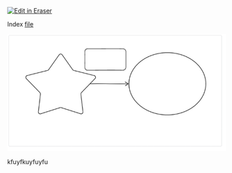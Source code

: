 <p><a target="_blank" href="https://app.eraser.io/workspace/oNmCJNbYDsJLF7FOS1Ei" id="edit-in-eraser-github-link"><img alt="Edit in Eraser" src="https://firebasestorage.googleapis.com/v0/b/second-petal-295822.appspot.com/o/images%2Fgithub%2FOpen%20in%20Eraser.svg?alt=media&amp;token=968381c8-a7e7-472a-8ed6-4a6626da5501"></a></p>

Index [﻿file ](https://app.eraser.io/workspace/oNmCJNbYDsJLF7FOS1Ei?elements=irpBWYuf3bfpWRoXglqbCw) 



![Figure 1](/.eraser/oNmCJNbYDsJLF7FOS1Ei___HrIdJYTDEZYbcJ34gslNZfHNFSv2___---figure---CrAzvD0Xfbor2txkV11EZ---figure---irpBWYuf3bfpWRoXglqbCw.png "Figure 1")

kfuyfkuyfuyfu


<!--- Eraser file: https://app.eraser.io/workspace/oNmCJNbYDsJLF7FOS1Ei --->